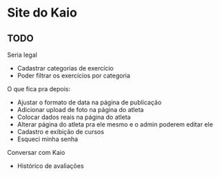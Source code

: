 # Site do Kaio

## TODO

Seria legal
- Cadastrar categorias de exercício
- Poder filtrar os exercícios por categoria

O que fica pra depois:
- Ajustar o formato de data na página de publicação
- Adicionar upload de foto na página do atleta
- Colocar dados reais na página do atleta
- Alterar página do atleta pra ele mesmo e o admin poderem editar ele
- Cadastro e exibição de cursos
- Esqueci minha senha


Conversar com Kaio
- Histórico de avaliações
